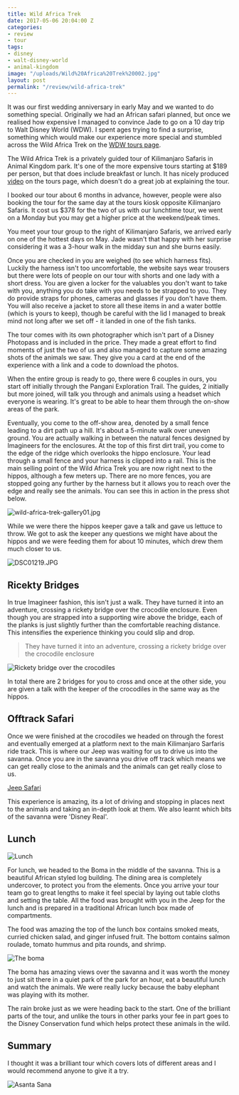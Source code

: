 ```yaml
---
title: Wild Africa Trek
date: 2017-05-06 20:04:00 Z
categories:
- review
- tour
tags:
- disney
- walt-disney-world
- animal-kingdom
image: "/uploads/Wild%20Africa%20Trek%20002.jpg"
layout: post
permalink: "/review/wild-africa-trek"
---
```


It was our first wedding anniversary in early May and we wanted to do something special. Originally we had an African safari planned, but once we realised how expensive I managed to convince Jade to go on a 10 day trip to Walt Disney World (WDW). I spent ages trying to find a surprise, something which would make our experience more special and stumbled across the Wild Africa Trek on the [WDW tours page](https://disneyworld.disney.go.com/events-tours/).

The Wild Africa Trek is a privately guided tour of Kilimanjaro Safaris in Animal Kingdom park. It's one of the more expensive tours starting at $189 per person, but that does include breakfast or lunch. It has nicely produced [video](https://disneyworld.disney.go.com/events-tours/animal-kingdom/wild-africa-trek/#detailsMediaPlayer=1/0/0/0) on the tours page, which doesn't do a great job at explaining the tour.

I booked our tour about 6 months in advance, however, people were also booking the tour for the same day at the tours kiosk opposite Kilimanjaro Safaris. It cost us $378 for the two of us with our lunchtime tour, we went on a Monday but you may get a higher price at the weekend/peak times.

You meet your tour group to the right of Kilimanjaro Safaris, we arrived early on one of the hottest days on May. Jade wasn't that happy with her surprise considering it was a 3-hour walk in the midday sun and she burns easily.

Once you are checked in you are weighed (to see which harness fits). Luckily the harness isn't too uncomfortable, the website says wear trousers but there were lots of people on our tour with shorts and one lady with a short dress. You are given a locker for the valuables you don't want to take with you, anything you do take with you needs to be strapped to you. They do provide straps for phones, cameras and glasses if you don't have them. You will also receive a jacket to store all these items in and a water bottle (which is yours to keep), though be careful with the lid I managed to break mind not long after we set off - it landed in one of the fish tanks.

The tour comes with its own photographer which isn't part of a Disney Photopass and is included in the price. They made a great effort to find moments of just the two of us and also managed to capture some amazing shots of the animals we saw. They give you a card at the end of the experience with a link and a code to download the photos.

When the entire group is ready to go, there were 6 couples in ours, you start off initially through the Pangani Exploration Trail. The guides, 2  initially but more joined, will talk you through and animals using a headset which everyone is wearing. It's great to be able to hear them through the on-show areas of the park.

Eventually, you come to the off-show area, denoted by a small fence leading to a dirt path up a hill. It's about a 5-minute walk over uneven ground. You are actually walking in between the natural fences designed by Imagineers for the enclosures. At the top of this first dirt trail, you come to the edge of the ridge which overlooks the hippo enclosure. Your lead through a small fence and your harness is clipped into a rail. This is the main selling point of the Wild Africa Trek you are now right next to the hippos, although a few meters up. There are no more fences, you are stopped going any further by the harness but it allows you to reach over the edge and really see the animals. You can see this in action in the press shot below.

![wild-africa-trek-gallery01.jpg](/uploads/wild-africa-trek-gallery01.jpg)

While we were there the hippos keeper gave a talk and gave us lettuce to throw. We got to ask the keeper any questions we might have about the hippos and we were feeding them for about 10 minutes, which drew them much closer to us.

![DSC01219.JPG](/uploads/DSC01219.JPG)

## Ricekty Bridges

In true Imagineer fashion, this isn't just a walk. They have turned it into an adventure, crossing a rickety bridge over the crocodile enclosure. Even though you are strapped into a supporting wire above the bridge, each of the planks is just slightly further than the comfortable reaching distance. This intensifies the experience thinking you could slip and drop. 

>They have turned it into an adventure, crossing a rickety bridge over the crocodile enclosure

![Rickety bridge over the crocodiles](/uploads/Wild%20Africa%20Trek%20021.jpg)

In total there are 2 bridges for you to cross and once at the other side, you are given a talk with the keeper of the crocodiles in the same way as the hippos.

## Offtrack Safari

Once we were finished at the crocodiles we headed on through the forest and eventually emerged at a platform next to the main Kilimanjaro Sarfaris ride track. This is where our Jeep was waiting for us to drive us into the savanna. Once you are in the savanna you drive off track which means we can get really close to the animals and the animals can get really close to us.

[Jeep Safari](/uploads/DSC01257.JPG)

This experience is amazing, its a lot of driving and stopping in places next to the animals and taking an in-depth look at them. We also learnt which bits of the savanna were 'Disney Real'.

## Lunch

![Lunch](/uploads/DSC01282.JPG)

For lunch, we headed to the Boma in the middle of the savanna. This is a beautiful African styled log building. The dining area is completely undercover, to protect you from the elements. Once you arrive your tour team go to great lengths to make it feel special by laying out table cloths and setting the table. All the food was brought with you in the Jeep for the lunch and is prepared in a traditional African lunch box made of compartments.

The food was amazing the top of the lunch box contains smoked meats, curried chicken salad, and ginger infused fruit. The bottom contains salmon roulade, tomato hummus and pita rounds, and shrimp.

![The boma](/uploads/DSC01308.JPG)

The boma has amazing views over the savanna and it was worth the money to just sit there in a quiet park of the park for an hour, eat a beautiful lunch and watch the animals. We were really lucky because the baby elephant was playing with its mother.

The rain broke just as we were heading back to the start. One of the brilliant parts of the tour, and unlike the tours in other parks your fee in part goes to the Disney Conservation fund which helps protect these animals in the wild.

## Summary

I thought it was a brilliant tour which covers lots of different areas and I would recommend anyone to give it a try.

![Asanta Sana](/uploads/Wild%20Africa%20Trek%20183.jpg)
